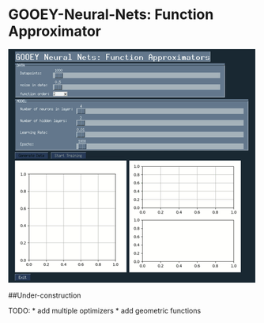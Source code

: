 # GOOEY-Neural-Nets: Function Approximator

![](gui_demo.gif)

##Under-construction

TODO: * add multiple optimizers
      * add geometric functions
